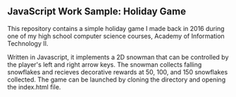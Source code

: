 
## JavaScript Work Sample: Holiday Game



This repository contains a simple holiday game I made back in 2016
during one of my high school computer science courses, Academy of
Information Technology II.

Written in Javascript, it implements a 2D snowman that can be controlled
by the player's left and right arrow keys. The snowman collects
falling snowflakes and recieves decorative rewards at 50, 100, and 150
snowflakes collected. The game can be launched by cloning the
directory and opening the index.html file.
